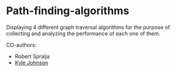 # Path-finding-algorithms

Displaying 4 different graph traversal algorithms for the purpose of collecting and analyzing the performance of each one of them.


CO-authors:
- Robert Spralja
- [Kyle Johnson](https://github.com/miningape)

